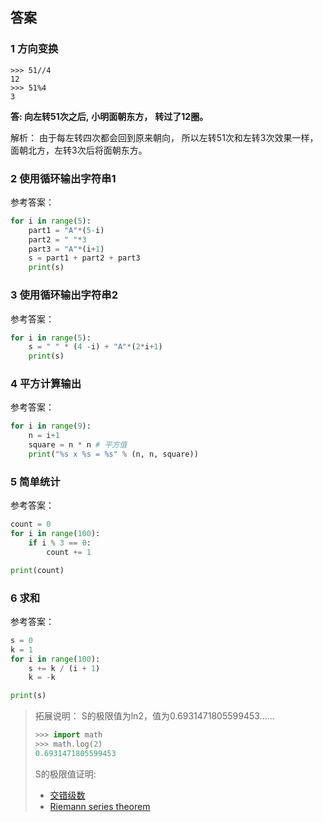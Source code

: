 ## 答案

### 1 方向变换
```
>>> 51//4
12
>>> 51%4
3
```
**答: 向左转51次之后,**
**小明面朝东方，**
**转过了12圈。**

解析：
由于每左转四次都会回到原来朝向，
所以左转51次和左转3次效果一样，
面朝北方，左转3次后将面朝东方。

### 2 使用循环输出字符串1
参考答案：
```python
for i in range(5):
    part1 = "A"*(5-i)
    part2 = " "*3
    part3 = "A"*(i+1)
    s = part1 + part2 + part3
    print(s)
```

### 3 使用循环输出字符串2
参考答案：
```python
for i in range(5):
    s = " " * (4 -i) + "A"*(2*i+1)
    print(s)
```

### 4 平方计算输出
参考答案：
```python
for i in range(9):
    n = i+1
    square = n * n # 平方值
    print("%s x %s = %s" % (n, n, square))
```

### 5 简单统计
参考答案：
```python
count = 0
for i in range(100):
    if i % 3 == 0:
        count += 1

print(count)
```

### 6 求和
参考答案：
```python
s = 0
k = 1
for i in range(100):
    s += k / (i + 1)
    k = -k

print(s)
```

> 拓展说明：
S的极限值为ln2，值为0.6931471805599453......
> ```python
> >>> import math
> >>> math.log(2)
> 0.6931471805599453
> ```
> S的极限值证明:
> - [交错级数](https://baike.baidu.com/item/%E4%BA%A4%E9%94%99%E7%BA%A7%E6%95%B0/1220709)
> - [Riemann series theorem](https://en.wikipedia.org/wiki/Riemann_series_theorem#Changing_the_sum)
>
